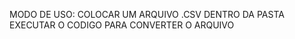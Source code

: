MODO DE USO:
    COLOCAR UM ARQUIVO .CSV DENTRO DA PASTA
    EXECUTAR O CODIGO PARA CONVERTER O ARQUIVO